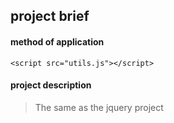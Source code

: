 ## project brief
 
#### method of application
```
<script src="utils.js"></script>
```
#### project description
> The same as the jquery project

